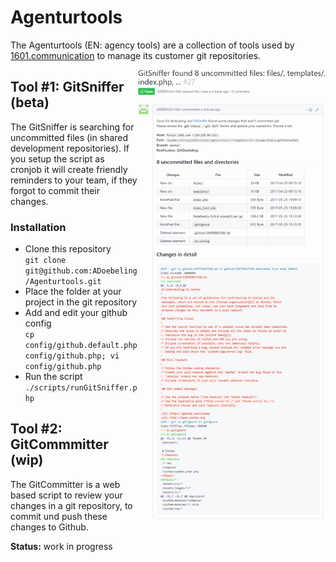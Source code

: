 # Agenturtools

The Agenturtools (EN: agency tools) are a collection of tools used by [1601.communication](https://www.1601.com) to manage its customer git repositories.   
    
<img src=readme_files/screenshotGitSniffer_v0.2.170525.png width=300 align=right>

## Tool #1: GitSniffer (beta)

The GitSniffer is searching for uncommitted files (in shared development repositories). If you setup the script as cronjob it will create friendly reminders to your team, if they forgot to commit their changes.



### Installation
* Clone this repository  
`git clone git@github.com:ADoebeling/Agenturtools.git`
* Place the folder at your project in the git repository 
* Add and edit your github config  
`cp config/github.default.php config/github.php; vi config/github.php`
* Run the script   
`./scripts/runGitSniffer.php`


## Tool #2: GitCommmitter (wip)

The GitCommitter is a web based script to review your changes in a git repository, to commit und push these changes to Github.
 
**Status:** work in progress 
